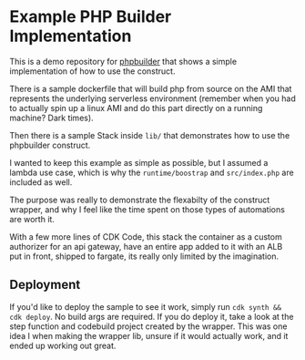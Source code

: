 # Example PHP Builder Implementation 

This is a demo repository for [phpbuilder](https://github.com/mokeseven7/phpbuilder) that shows a simple implementation of how to use the construct. 

There is a sample dockerfile that will build php from source on the AMI that represents the underlying serverless environment (remember when you had to actually spin up a linux AMI and do this part directly on a running machine? Dark times).

Then there is a sample Stack inside `lib/` that demonstrates how to use the phpbuilder construct. 

I wanted to keep this example as simple as possible, but I assumed a lambda use case, which is why the `runtime/boostrap` and `src/index.php` are included as well. 

The purpose was really to demonstrate the flexabilty of the construct wrapper, and why I feel like the time spent on those types of automations are worth it. 

With a few more lines of CDK Code, this stack the container as a custom authorizer for an api gateway, have an entire app added to it with an ALB put in front, shipped to fargate, its really only limited by the imagination. 

## Deployment

If you'd like to deploy the sample to see it work, simply run `cdk synth && cdk deploy`. No build args are required. If you do deploy it, take a look at the step function and codebuild project created by the wrapper. This was one idea I when making the wrapper lib, unsure if it would actually work, and it ended up working out great. 